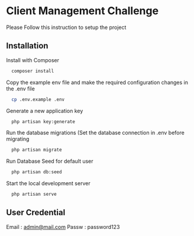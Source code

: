 
# Client Management Challenge

Please Follow this instruction to setup the project




## Installation

Install with Composer

```bash
  composer install
```

Copy the example env file and make the required configuration changes in the .env file

```bash
  cp .env.example .env
```

Generate a new application key

```bash
  php artisan key:generate
```

Run the database migrations (Set the database connection in .env before migrating

```bash
  php artisan migrate
```

Run Database Seed for default user

```bash
  php artisan db:seed
```

Start the local development server

```bash
  php artisan serve
```

## User Credential

Email : admin@mail.com
Passw : password123

